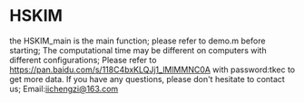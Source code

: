 # HSKIM
the HSKIM_main is the main function;
please refer to demo.m before starting; 
The computational time may be different on computers with different configurations;
Please refer to https://pan.baidu.com/s/118C4bxKLQJj1_lMlMMNC0A with password:tkec to get more data.
If you have any questions, please don't hesitate to contact us;
Email:iichengzi@163.com
